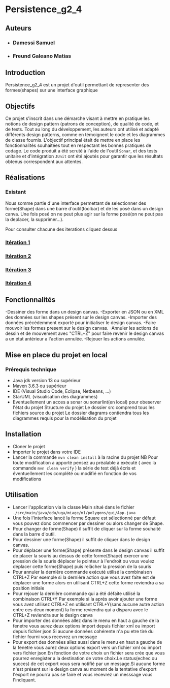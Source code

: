 # Persistence_g2_4

## Auteurs
- ### Damessi Samuel
- ### Freund Galeano Matias

## Introduction
Persistence_g2_4 est un projet d'outil permettant de representer des formes(shapes) sur une interface graphique 

## Objectifs
Ce projet s'inscrit dans une démarche visant à mettre en pratique les notions de design pattern (patrons de conception), de qualité de code, et de tests. Tout au long du développement, les auteurs ont utilisé et adapté différents design patterns, comme en témoignent le code et les diagrammes de classe fournis. L'objectif principal était de mettre en place les fonctionnalités souhaitées tout en respectant les bonnes pratiques de codage. Le code produit a été scruté à l'aide de l'outil `Sonar`, et des tests unitaire et d'intégration `JUnit` ont été ajoutés pour garantir que les résultats obtenus correspondent aux attentes.


## Réalisations

### Existant 
Nous somme partie d'une interface permettant de selectionner des forme(Shape) dans une barre d'outil(toolbar) et de les posé dans un design canva. Une fois posé on ne peut plus agir sur la forme posé(on ne peut pas la deplacer, la supprimer...).

Pour consulter chacune des iterations cliquez dessus

### [Itération 1](Iteration1.md) 

### [Itération 2](Iteration2.md) 

### [Itération 3](Iteration3.md) 

### [Itération 4](Iteration4.md) 


## Fonctionnalités 
-Dessiner des forme dans un design canvas.
-Exporter en JSON ou en XML des données sur les shapes présent sur le design canvas.
-Importer des données précédemment exporté pour initialiser le design canvas.
-Faire mouvoir les formes present sur le design canvas.
-Annuler les actions de dessin et de mouvement avec "CTRL+Z" pour faire revenir le design canvas a un état antérieur a l'action annulée.
-Rejouer les actions annulée.

## Mise en place du projet en local

### Prérequis technique
- Java jdk version 13 ou supérieur
- Maven 3.6.3 ou supérieur
- IDE (Visual Studio Code, Eclipse, Netbeans, ...)
- StarUML (visualisation des diagrammes)
- Eventuellement un acces a sonar ou sonarlint(en local) pour obeserver l'état du projet 
Structure du projet
Le dossier src comprend tous les fichiers source du projet
Le dossier diagrams contiendra tous les diagrammes requis pour la modélisation du projet

## Installation
- Cloner le projet
- Importer le projet dans votre IDE
- Lancer la commande `mvn clean install` à la racine du projet
NB Pour toute modification a apporté pensez au préalable à exécuté ( avec la commande `mvn clean verify` )   la série de test déjà écris et éventuellement les complété ou modifié en fonction de vos modifications

## Utilisation 
- Lancer l'application via la classe Main situé dans le fichier `./src/main/java/edu/uga/miage/m1/polygons/gui/App.java`
- Une fois l'interface lancé la forme Square est sélectionné par défaut vous pouvez donc commencer par dessiner ou alors changer de Shape.
- Pour changer de forme(Shape) il suffit de cliquer sur la forme souhaité dans la barre d'outil.
- Pour dessiner une forme(Shape) il suffit de cliquer dans le design canvas.
- Pour déplacer une forme(Shape)  présente dans le design canvas il suffit de placer la souris au dessus de cette forme(Shape) exercer une pression de la souris déplacer le pointeur à l'endroit ou vous voulez déplacer cette forme(Shape) puis relâcher la pression de la souris 
- Pour annuler la dernière commande exécuté utilisé la combinaison CTRL+Z 
          Par exemple si la dernière action que vous avez faite est de déplacer une forme alors en utilisant CTRL+Z cette forme reviendra a sa position initiale
- Pour rejouer la dernière commande qui a été défaite utilisé la combinaison CTRL+Y 
          Par exemple si la aprés avoir ajouter une forme vous avez utilisez CTRL+Z en utilisant CTRL+Y(sans aucune autre action entre ces deux moment) la forme reviendra qui a disparu avec le CTRL+Z reviendra sur le design canva
- Pour importer des données allez dans le menu en haut a gauche de la fenetre vous aurez deux options import depuis fichier xml ou import depuis fichier json.Si aucune données cohérente n'a pu etre tiré du fichier fourni vous recevrez un message
- Pour export des données allez aussi dans le menu en haut a gauche de la fenetre vous aurez deux options export vers un fichier xml ou import vers fichier json.En fonction de votre choix un fichier sera crée que vous pourrez enregister a la destination de votre choix.Le status(echec ou succes) de cet export vous sera notifié par un message.Si aucune forme n'est présent sur le design canva au moment de la tentative d'export l'export ne pourra pas se faire et vous recevrez un messsage vous l'indiquant.
